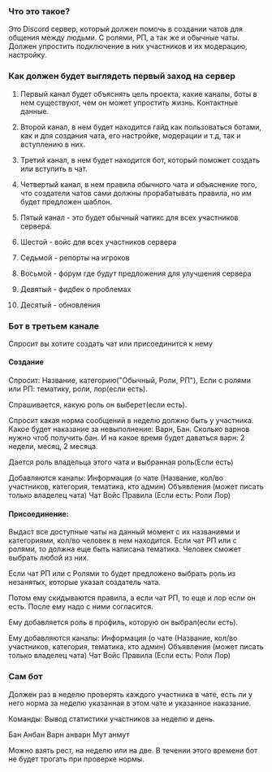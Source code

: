 ### Что это такое?
Это Discord сервер, который должен помочь в создании чатов для общения между людьми. С ролями, РП, а так же и обычные чаты. Должен упростить подключение в них участников и их модерацию, настройку.
### Как должен будет выглядеть первый заход на сервер
1. Первый канал будет объяснять цель проекта, какие каналы, боты в нем существуют, чем он может упростить жизнь. Контактные данные.

2. Второй канал, в нем будет находится гайд как пользоваться ботами, как и для создания чата, его настройке, модерации и т.д, так и вступлению в них.

3. Третий канал, в нем будет находится бот, который поможет создать или вступить в чат.

4. Четвертый канал, в нем правила обычного чата и объяснение того, что создатели чатов сами должны прорабатывать правила, но им будет предложен шаблон.

5. Пятый канал - это будет обычный чатикс для всех участников сервера.

6. Шестой - войс для всех участников сервера

7. Седьмой - репорты на игроков

8. Восьмой - форум где будут предложения для улучшения сервера

9. Девятый - фидбек о проблемах

10. Десятый - обновления

### Бот в третьем канале
Спросит вы хотите создать чат или присоединится к нему

#### Создание
Спросит: Название, категорию("Обычный, Роли, РП"),
Если с ролями или РП: тематику, роли, лор(если есть).

Спрашивается, какую роль он выберет(если есть).

Спросит какая норма сообщений в неделю должно быть у участника.
Какое будет наказание за невыполнение: Варн, Бан.
Сколько варнов нужно чтоб получить бан.
И на какое время будет даваться варн: 2 недели, месяц, 2 месяца.

Дается роль владельца этого чата и выбранная роль(Если есть)

Добавляются каналы:
Информация (о чате (Название, кол/во участников, категория, тематика, кто админ)
Объявления (может писать только владелец чата)
Чат
Войс
Правила
(Если есть:
Роли
Лор)

#### Присоединение:
Выдаст все доступные чаты на данный момент с их названиями и категориями, кол/во человек в нем находится. Если чат РП или с ролями, то должна еще быть написана тематика. Человек сможет выбрать любой из них.

Если чат РП или с Ролями то будет предложено выбрать роль из незанятых, которые указал создатель чата.

Потом ему скидываются правила, а если чат РП, то еще и лор если он есть.
После ему надо с ними согласится.

Ему добавляется роль в профиль, которую он выбрал(если есть).

Ему добавляются каналы:
Информация (о чате (Название, кол/во участников, категория, тематика, кто админ)
Объявления (может писать только владелец чата)
Чат
Войс
Правила
(Если есть:
Роли
Лор)
### Сам бот
Должен раз в неделю проверять каждого участника в чате, есть ли у него норма за неделю указанная в этом чате и указанное наказание.

Команды:
Вывод статистики участников за неделю и день.

Бан
Анбан
Варн
анварн
Мут
анмут

Можно взять рест, на неделю или на две. В течении этого времени бот не будет трогать при проверке нормы.